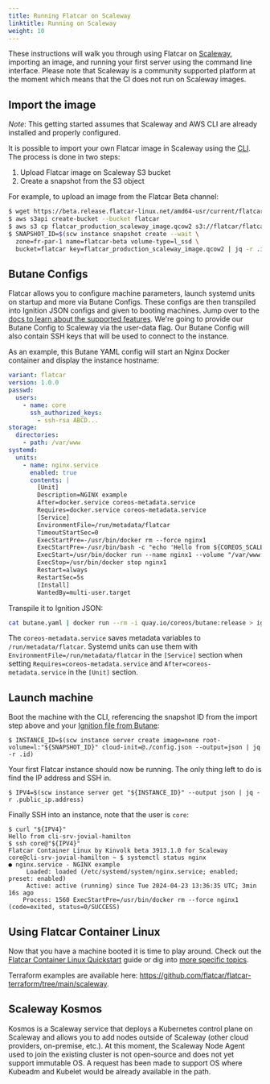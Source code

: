 ```yaml
---
title: Running Flatcar on Scaleway
linktitle: Running on Scaleway
weight: 10
---
```


These instructions will walk you through using Flatcar on [Scaleway][scaleway], importing an image, and running your first server using the command line interface. Please note that Scaleway is a community supported platform at the moment which means that the CI does not run on Scaleway images.

## Import the image

_Note_: This getting started assumes that Scaleway and AWS CLI are already installed and properly configured.

It is possible to import your own Flatcar image in Scaleway using the [CLI][cli]. The process is done in two steps:
1. Upload Flatcar image on Scaleway S3 bucket
2. Create a snapshot from the S3 object

For example, to upload an image from the Flatcar Beta channel:

```bash
$ wget https://beta.release.flatcar-linux.net/amd64-usr/current/flatcar_production_scaleway_image.qcow2
$ aws s3api create-bucket --bucket flatcar
$ aws s3 cp flatcar_production_scaleway_image.qcow2 s3://flatcar/flatcar_production_scaleway_image.qcow2
$ SNAPSHOT_ID=$(scw instance snapshot create --wait \
  zone=fr-par-1 name=flatcar-beta volume-type=l_ssd \
  bucket=flatcar key=flatcar_production_scaleway_image.qcow2 | jq -r .id)
```

## Butane Configs

Flatcar allows you to configure machine parameters, launch systemd units on startup and more via Butane Configs. These configs are then transpiled into Ignition JSON configs and given to booting machines. Jump over to the [docs to learn about the supported features][butane-configs]. We're going to provide our Butane Config to Scaleway via the user-data flag. Our Butane Config will also contain SSH keys that will be used to connect to the instance.

As an example, this Butane YAML config will start an Nginx Docker container and display the instance hostname:

```yaml
variant: flatcar
version: 1.0.0
passwd:
  users:
    - name: core
      ssh_authorized_keys:
        - ssh-rsa ABCD...
storage:
  directories:
    - path: /var/www
systemd:
  units:
    - name: nginx.service
      enabled: true
      contents: |
        [Unit]
        Description=NGINX example
        After=docker.service coreos-metadata.service
        Requires=docker.service coreos-metadata.service
        [Service]
        EnvironmentFile=/run/metadata/flatcar
        TimeoutStartSec=0
        ExecStartPre=-/usr/bin/docker rm --force nginx1
        ExecStartPre=-/usr/bin/bash -c "echo 'Hello from ${COREOS_SCALEWAY_HOSTNAME}' > /var/www/index.html"
        ExecStart=/usr/bin/docker run --name nginx1 --volume "/var/www:/usr/share/nginx/html:ro" --pull always --log-driver=journald --net host docker.io/nginx:1
        ExecStop=/usr/bin/docker stop nginx1
        Restart=always
        RestartSec=5s
        [Install]
        WantedBy=multi-user.target
```

Transpile it to Ignition JSON:

```bash
cat butane.yaml | docker run --rm -i quay.io/coreos/butane:release > ignition.json
```

The `coreos-metadata.service` saves metadata variables to `/run/metadata/flatcar`. Systemd units can use them with `EnvironmentFile=/run/metadata/flatcar` in the `[Service]` section when setting `Requires=coreos-metadata.service` and `After=coreos-metadata.service` in the `[Unit]` section.

## Launch machine

Boot the machine with the CLI, referencing the snapshot ID from the import step above and your [Ignition file from Butane][butane-configs]:

```shell
$ INSTANCE_ID=$(scw instance server create image=none root-volume=l:"${SNAPSHOT_ID}" cloud-init=@./config.json --output=json | jq -r .id)
```

Your first Flatcar instance should now be running. The only thing left to do is find the IP address and SSH in.

```shell
$ IPV4=$(scw instance server get "${INSTANCE_ID}" --output json | jq -r .public_ip.address)
```

Finally SSH into an instance, note that the user is `core`:

```shell
$ curl "${IPV4}"
Hello from cli-srv-jovial-hamilton
$ ssh core@"${IPV4}"
Flatcar Container Linux by Kinvolk beta 3913.1.0 for Scaleway
core@cli-srv-jovial-hamilton ~ $ systemctl status nginx
● nginx.service - NGINX example
     Loaded: loaded (/etc/systemd/system/nginx.service; enabled; preset: enabled)
     Active: active (running) since Tue 2024-04-23 13:36:35 UTC; 3min 16s ago
    Process: 1560 ExecStartPre=/usr/bin/docker rm --force nginx1 (code=exited, status=0/SUCCESS)
```

## Using Flatcar Container Linux

Now that you have a machine booted it is time to play around. Check out the [Flatcar Container Linux Quickstart][quickstart] guide or dig into [more specific topics][doc-index].

Terraform examples are available here: https://github.com/flatcar/flatcar-terraform/tree/main/scaleway.

## Scaleway Kosmos

Kosmos is a Scaleway service that deploys a Kubernetes control plane on Scaleway and allows you to add nodes outside of Scaleway (other cloud providers, on-premise, etc.).
At this moment, the Scaleway Node Agent used to join the existing cluster is not open-source and does not yet support immutable OS. A request has been made to support OS where Kubeadm and Kubelet would be already available in the path.

[butane-configs]: ../../provisioning/config-transpiler
[cli]: https://github.com/scaleway/scaleway-cli
[doc-index]: ../../
[quickstart]: ../
[scaleway]: https://www.scaleway.com/
